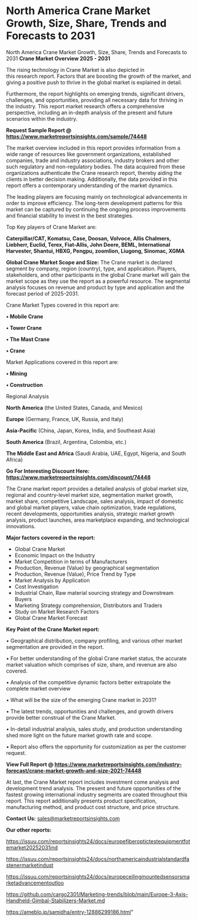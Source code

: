 # North America Crane Market Growth, Size, Share, Trends and Forecasts to 2031
 North America Crane Market Growth, Size, Share, Trends and Forecasts to 2031
<Strong> Crane Market Overview 2025 - 2031</strong>

The rising technology in Crane Market is also depicted in this research report. Factors that are boosting the growth of the market, and giving a positive push to thrive in the global market is explained in detail.

Furthermore, the report highlights on emerging trends, significant drivers, challenges, and opportunities, providing all necessary data for thriving in the industry. This report market research offers a comprehensive perspective, including an in-depth analysis of the present and future scenarios within the industry.

<strong>Request Sample Report @ <a href=https://www.marketreportsinsights.com/sample/74448>https://www.marketreportsinsights.com/sample/74448</a></strong>

The market overview included in this report provides information from a wide range of resources like government organizations, established companies, trade and industry associations, industry brokers and other such regulatory and non-regulatory bodies. The data acquired from these organizations authenticate the Crane research report, thereby aiding the clients in better decision making. Additionally, the data provided in this report offers a contemporary understanding of the market dynamics.

The leading players are focusing mainly on technological advancements in order to improve efficiency. The long-term development patterns for this market can be captured by continuing the ongoing process improvements and financial stability to invest in the best strategies.

Top Key players of Crane Market are:

<strong>Caterpillar/CAT, Komatsu, Case, Doosan, Volvoce, Allis Chalmers, Liebherr, Euclid, Terex, Fiat-Allis, John Deere, BEML, International Harvester, Shantui, HBXG, Pengpu, zoomlion, Liugong, Sinomac, XGMA</strong>

<strong><b>Global Crane Market Scope and Size:</b></strong>
The Crane market is declared segment by company, region (country), type, and application. Players, stakeholders, and other participants in the global Crane market will gain the market scope as they use the report as a powerful resource. The segmental analysis focuses on revenue and product by type and application and the forecast period of 2025-2031.

Crane Market Types covered in this report are:

<strong>• Mobile Crane

• Tower Crane

• The Mast Crane

• Crane</strong>

Market Applications covered in this report are:

<strong>• Mining

• Construction</strong> 

Regional Analysis

<strong>North America</strong> (the United States, Canada, and Mexico)

<strong>Europe</strong> (Germany, France, UK, Russia, and Italy)

<strong>Asia-Pacific</strong> (China, Japan, Korea, India, and Southeast Asia)

<strong>South America</strong> (Brazil, Argentina, Colombia, etc.)

<strong>The Middle East and Africa</strong> (Saudi Arabia, UAE, Egypt, Nigeria, and South Africa)

<strong>Go For Interesting Discount Here: <a href=https://www.marketreportsinsights.com/discount/74448>https://www.marketreportsinsights.com/discount/74448</a></strong>

The Crane market report provides a detailed analysis of global market size, regional and country-level market size, segmentation market growth, market share, competitive Landscape, sales analysis, impact of domestic and global market players, value chain optimization, trade regulations, recent developments, opportunities analysis, strategic market growth analysis, product launches, area marketplace expanding, and technological innovations.

<strong><b>Major factors covered in the report:</b></strong>
<ul>
  <li>Global Crane Market </li>
  <li>Economic Impact on the Industry</li>
  <li>Market Competition in terms of Manufacturers</li>
  <li>Production, Revenue (Value) by geographical segmentation</li>
  <li>Production, Revenue (Value), Price Trend by Type</li>
  <li>Market Analysis by Application</li>
  <li>Cost Investigation</li>
  <li>Industrial Chain, Raw material sourcing strategy and Downstream Buyers</li>
  <li>Marketing Strategy comprehension, Distributors and Traders</li>
  <li>Study on Market Research Factors</li>
  <li>Global Crane Market Forecast</li>
</ul>

<strong><b>Key Point of the Crane Market report:</b></strong>

• Geographical distribution, company profiling, and various other market segmentation are provided in the report.

• For better understanding of the global Crane market status, the accurate market valuation which comprises of size, share, and revenue are also covered.

• Analysis of the competitive dynamic factors better extrapolate the complete market overview

• What will be the size of the emerging Crane market in 2031?

• The latest trends, opportunities and challenges, and growth drivers provide better construal of the Crane Market.

• In-detail industrial analysis, sales study, and production understanding shed more light on the future market growth rate and scope.

• Report also offers the opportunity for customization as per the customer request.

<strong><b>View Full Report @ <a href=https://www.marketreportsinsights.com/industry-forecast/crane-market-growth-and-size-2021-74448>https://www.marketreportsinsights.com/industry-forecast/crane-market-growth-and-size-2021-74448</a></b></strong>


At last, the Crane Market report includes investment come analysis and development trend analysis. The present and future opportunities of the fastest growing international industry segments are coated throughout this report. This report additionally presents product specification, manufacturing method, and product cost structure, and price structure.

<strong>Contact Us:</strong>
sales@marketreportsinsights.com

<strong>Our other reports:</strong>

<a href=https://issuu.com/reportsinsights24/docs/europefiberoptictestequipmentfotemarket20252031ind>https://issuu.com/reportsinsights24/docs/europefiberoptictestequipmentfotemarket20252031ind</a>

<a href=https://issuu.com/reportsinsights24/docs/northamericaindustrialstandardfastenermarketindust>https://issuu.com/reportsinsights24/docs/northamericaindustrialstandardfastenermarketindust</a>

<a href=https://issuu.com/reportsinsights24/docs/europeceilingmountedsensorsmarketadvancementoutloo>https://issuu.com/reportsinsights24/docs/europeceilingmountedsensorsmarketadvancementoutloo</a>

<a href=https://github.com/cargo2301/Marketing-trends/blob/main/Europe-3-Axis-Handheld-Gimbal-Stabilizers-Market.md>https://github.com/cargo2301/Marketing-trends/blob/main/Europe-3-Axis-Handheld-Gimbal-Stabilizers-Market.md</a>

<a href=https://ameblo.jp/samidha/entry-12886299186.html>https://ameblo.jp/samidha/entry-12886299186.html</a>"
